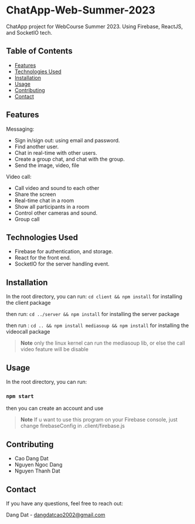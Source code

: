 # ChatApp-Web-Summer-2023
ChatApp project for WebCourse Summer 2023. Using Firebase, ReactJS, and SocketIO tech.
## Table of Contents

- [Features](#features)
- [Technologies Used](#technologies-used)
- [Installation](#installation)
- [Usage](#usage)
- [Contributing](#contributing)
- [Contact](#contact)

## Features

Messaging:
- Sign in/sign out: using email and password.
- Find another user.
- Chat in real-time with other users.
- Create a group chat, and chat with the group. 
- Send the image, video, file


Video call: 
- Call video and sound to each other
- Share the screen
- Real-time chat in a room
- Show all participants in a room
- Control other cameras and sound.
- Group call 


## Technologies Used

- Firebase for authentication, and storage.
- React for the front end.
- SocketIO for the server handling event.

## Installation
In the root directory, you can run:
   `cd client && npm install` for installing the client package
   
then run:
   `cd ../server && npm install` for installing the server package
   
then run :
  `cd .. && npm install mediasoup && npm install` for installing the videocall package

  > **Note**
> only the linux kernel can run the mediasoup lib, or else the call video feature will be disable

## Usage

In the root directory, you can run:

### `npm start`

then you can create an account and use 

 > **Note**
> If u want to use this program on your Firebase console, just change firebaseConfig in .client/firebase.js 

## Contributing

- Cao Dang Dat 
- Nguyen Ngoc Dang
- Nguyen Thanh Dat 

## Contact

If you have any questions, feel free to reach out:

Dang Dat - [dangdatcao2002@gmail.com](mailto:dangdatcao2002@gmail.com)
